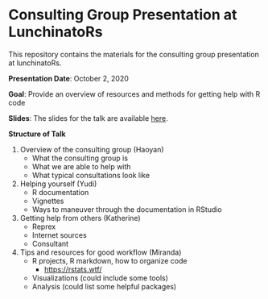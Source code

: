 # Consulting Group Presentation at LunchinatoRs

This repository contains the materials for the consulting group presentation at lunchinatoRs.

**Presentation Date**: October 2, 2020

**Goal**: Provide an overview of resources and methods for getting help with R code

**Slides**: The slides for the talk are available [here](https://goodekat.github.io/consulting-at-lunchinatoRs/slides.html#1).

**Structure of Talk**

1. Overview of the consulting group (Haoyan)
    - What the consulting group is
    - What we are able to help with
    - What typical consultations look like
2. Helping yourself (Yudi)
    - R documentation
    - Vignettes
    - Ways to maneuver through the documentation in RStudio
3. Getting help from others (Katherine)
    - Reprex 
    - Internet sources
    - Consultant
4. Tips and resources for good workflow (Miranda)
    - R projects, R markdown, how to organize code
        - https://rstats.wtf/
    - Visualizations (could include some tools)
    - Analysis (could list some helpful packages)

